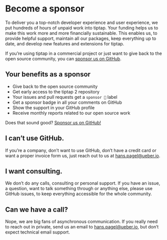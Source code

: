 # Become a sponsor
To deliver you a top-notch developer experience and user experience, we put hundreds of hours of unpaid work into tiptap. Your funding helps us to make this work more and more financially sustainable. This enables us, to provide helpful support, maintain all our packages, keep everything up to date, and develop new features and extensions for tiptap.

If you’re using tiptap in a commercial project or just want to give back to the open source community, you can [sponsor us on GitHub](https://github.com/sponsors/ueberdosis).

## Your benefits as a sponsor
* Give back to the open source community
* Get early access to the tiptap 2 repository
* Your issues and pull requests get a `sponsor 💖` label
* Get a sponsor badge in all your comments on GitHub
* Show the support in your GitHub profile
* Receive monthly reports related to our open source work

Does that sound good? [Sponsor us on GitHub!](https://github.com/sponsors/ueberdosis)

## I can’t use GitHub.
If you’re a company, don’t want to use GitHub, don’t have a credit card or want a proper invoice form us, just reach out to us at [hans.pagel@ueber.io](mailto:hans.pagel@ueber.io).

## I want consulting.
We don’t do any calls, consulting or personal support. If you have an issue, a question, want to talk something through or anything else, please use GitHub issues, to keep everything accessible for the whole community.

## Can we have a call?
Nope, we are big fans of asynchronous communication. If you really need to reach out in private, send us an email to [hans.pagel@ueber.io](mailto:hans.pagel@ueber.io), but don’t expect technical email support.
